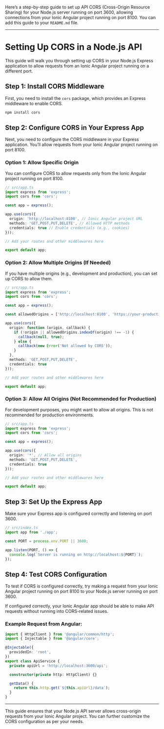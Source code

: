 Here’s a step-by-step guide to set up API CORS (Cross-Origin Resource Sharing) for your Node.js server running on port 3600, allowing connections from your Ionic Angular project running on port 8100. You can add this guide to your `README.md` file.

---

# Setting Up CORS in a Node.js API

This guide will walk you through setting up CORS in your Node.js Express application to allow requests from an Ionic Angular project running on a different port.

## Step 1: Install CORS Middleware

First, you need to install the `cors` package, which provides an Express middleware to enable CORS.

```bash
npm install cors
```

## Step 2: Configure CORS in Your Express App

Next, you need to configure the CORS middleware in your Express application. You’ll allow requests from your Ionic Angular project running on port 8100.

### Option 1: Allow Specific Origin

You can configure CORS to allow requests only from the Ionic Angular project running on port 8100.

```typescript
// src/app.ts
import express from 'express';
import cors from 'cors';

const app = express();

app.use(cors({
  origin: 'http://localhost:8100', // Ionic Angular project URL
  methods: 'GET,POST,PUT,DELETE', // Allowed HTTP methods
  credentials: true // Enable credentials (e.g., cookies)
}));

// Add your routes and other middlewares here

export default app;
```

### Option 2: Allow Multiple Origins (If Needed)

If you have multiple origins (e.g., development and production), you can set up CORS to allow them.

```typescript
// src/app.ts
import express from 'express';
import cors from 'cors';

const app = express();

const allowedOrigins = ['http://localhost:8100', 'https://your-production-url.com'];

app.use(cors({
  origin: function (origin, callback) {
    if (!origin || allowedOrigins.indexOf(origin) !== -1) {
      callback(null, true);
    } else {
      callback(new Error('Not allowed by CORS'));
    }
  },
  methods: 'GET,POST,PUT,DELETE',
  credentials: true
}));

// Add your routes and other middlewares here

export default app;
```

### Option 3: Allow All Origins (Not Recommended for Production)

For development purposes, you might want to allow all origins. This is not recommended for production environments.

```typescript
// src/app.ts
import express from 'express';
import cors from 'cors';

const app = express();

app.use(cors({
  origin: '*', // Allow all origins
  methods: 'GET,POST,PUT,DELETE',
  credentials: true
}));

// Add your routes and other middlewares here

export default app;
```

## Step 3: Set Up the Express App

Make sure your Express app is configured correctly and listening on port 3600.

```typescript
// src/index.ts
import app from './app';

const PORT = process.env.PORT || 3600;

app.listen(PORT, () => {
  console.log(`Server is running on http://localhost:${PORT}`);
});
```

## Step 4: Test CORS Configuration

To test if CORS is configured correctly, try making a request from your Ionic Angular project running on port 8100 to your Node.js server running on port 3600.

If configured correctly, your Ionic Angular app should be able to make API requests without running into CORS-related issues.

### Example Request from Angular:

```typescript
import { HttpClient } from '@angular/common/http';
import { Injectable } from '@angular/core';

@Injectable({
  providedIn: 'root',
})
export class ApiService {
  private apiUrl = 'http://localhost:3600/api';

  constructor(private http: HttpClient) {}

  getData() {
    return this.http.get(`${this.apiUrl}/data`);
  }
}
```

---

This guide ensures that your Node.js API server allows cross-origin requests from your Ionic Angular project. You can further customize the CORS configuration as per your needs.